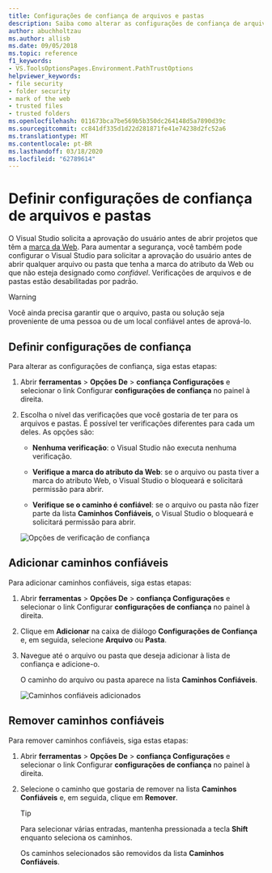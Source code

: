 ```yaml
---
title: Configurações de confiança de arquivos e pastas
description: Saiba como alterar as configurações de confiança de arquivos e pastas para proteger o Visual Studio.
author: abuchholtzau
ms.author: allisb
ms.date: 09/05/2018
ms.topic: reference
f1_keywords:
- VS.ToolsOptionsPages.Environment.PathTrustOptions
helpviewer_keywords:
- file security
- folder security
- mark of the web
- trusted files
- trusted folders
ms.openlocfilehash: 011673bca7be569b5b350dc264148d5a7890d39c
ms.sourcegitcommit: cc841df335d1d22d281871fe41e74238d2fc52a6
ms.translationtype: MT
ms.contentlocale: pt-BR
ms.lasthandoff: 03/18/2020
ms.locfileid: "62789614"
---
```

# <a name="configure-trust-settings-for-files-and-folders"></a>Definir configurações de confiança de arquivos e pastas

O Visual Studio solicita a aprovação do usuário antes de abrir projetos que têm a [marca da Web](/previous-versions/windows/internet-explorer/ie-developer/compatibility/ms537628(v=vs.85)). Para aumentar a segurança, você também pode configurar o Visual Studio para solicitar a aprovação do usuário antes de abrir qualquer arquivo ou pasta que tenha a marca do atributo da Web ou que não esteja designado como *confiável*. Verificações de arquivos e de pastas estão desabilitadas por padrão.

> [!WARNING]
> Você ainda precisa garantir que o arquivo, pasta ou solução seja proveniente de uma pessoa ou de um local confiável antes de aprová-lo.

## <a name="configure-trust-settings"></a>Definir configurações de confiança

Para alterar as configurações de confiança, siga estas etapas:

1. Abrir **ferramentas** > **Opções De** > **confiança Configurações** e selecionar o link Configurar **configurações de confiança** no painel à direita.

2. Escolha o nível das verificações que você gostaria de ter para os arquivos e pastas. É possível ter verificações diferentes para cada um deles. As opções são:

   * **Nenhuma verificação**: o Visual Studio não executa nenhuma verificação.

   * **Verifique a marca do atributo da Web**: se o arquivo ou pasta tiver a marca do atributo Web, o Visual Studio o bloqueará e solicitará permissão para abrir.

   * **Verifique se o caminho é confiável**: se o arquivo ou pasta não fizer parte da lista **Caminhos Confiáveis**, o Visual Studio o bloqueará e solicitará permissão para abrir.

   ![Opções de verificação de confiança](media/trust-settings.png)

## <a name="add-trusted-paths"></a>Adicionar caminhos confiáveis

Para adicionar caminhos confiáveis, siga estas etapas:

1. Abrir **ferramentas** > **Opções De** > **confiança Configurações** e selecionar o link Configurar **configurações de confiança** no painel à direita.

2. Clique em **Adicionar** na caixa de diálogo **Configurações de Confiança** e, em seguida, selecione **Arquivo** ou **Pasta**.

3. Navegue até o arquivo ou pasta que deseja adicionar à lista de confiança e adicione-o.

   O caminho do arquivo ou pasta aparece na lista **Caminhos Confiáveis**.

   ![Caminhos confiáveis adicionados](media/trusted-paths.png)

## <a name="remove-trusted-paths"></a>Remover caminhos confiáveis

Para remover caminhos confiáveis, siga estas etapas:

1. Abrir **ferramentas** > **Opções De** > **confiança Configurações** e selecionar o link Configurar **configurações de confiança** no painel à direita.

2. Selecione o caminho que gostaria de remover na lista **Caminhos Confiáveis** e, em seguida, clique em **Remover**.

   > [!TIP]
   > Para selecionar várias entradas, mantenha pressionada a tecla **Shift** enquanto seleciona os caminhos.

   Os caminhos selecionados são removidos da lista **Caminhos Confiáveis**.
